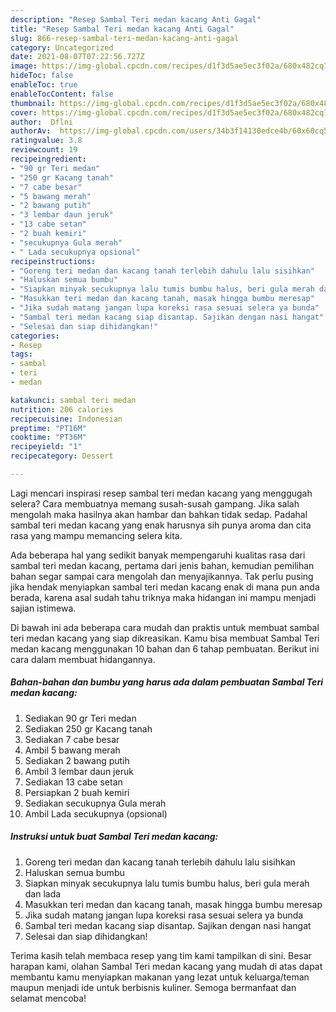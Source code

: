 ```yaml
---
description: "Resep Sambal Teri medan kacang Anti Gagal"
title: "Resep Sambal Teri medan kacang Anti Gagal"
slug: 866-resep-sambal-teri-medan-kacang-anti-gagal
category: Uncategorized
date: 2021-08-07T07:22:56.727Z
image: https://img-global.cpcdn.com/recipes/d1f3d5ae5ec3f02a/680x482cq70/sambal-teri-medan-kacang-foto-resep-utama.jpg
hideToc: false
enableToc: true
enableTocContent: false
thumbnail: https://img-global.cpcdn.com/recipes/d1f3d5ae5ec3f02a/680x482cq70/sambal-teri-medan-kacang-foto-resep-utama.jpg
cover: https://img-global.cpcdn.com/recipes/d1f3d5ae5ec3f02a/680x482cq70/sambal-teri-medan-kacang-foto-resep-utama.jpg
author:  Dflni
authorAv:  https://img-global.cpcdn.com/users/34b3f14130edce4b/60x60cq50/avatar.jpg
ratingvalue: 3.8
reviewcount: 19
recipeingredient:
- "90 gr Teri medan"
- "250 gr Kacang tanah"
- "7 cabe besar"
- "5 bawang merah"
- "2 bawang putih"
- "3 lembar daun jeruk"
- "13 cabe setan"
- "2 buah kemiri"
- "secukupnya Gula merah"
- " Lada secukupnya opsional"
recipeinstructions:
- "Goreng teri medan dan kacang tanah terlebih dahulu lalu sisihkan"
- "Haluskan semua bumbu"
- "Siapkan minyak secukupnya lalu tumis bumbu halus, beri gula merah dan lada"
- "Masukkan teri medan dan kacang tanah, masak hingga bumbu meresap"
- "Jika sudah matang jangan lupa koreksi rasa sesuai selera ya bunda"
- "Sambal teri medan kacang siap disantap. Sajikan dengan nasi hangat"
- "Selesai dan siap dihidangkan!"
categories:
- Resep
tags:
- sambal
- teri
- medan

katakunci: sambal teri medan 
nutrition: 206 calories
recipecuisine: Indonesian
preptime: "PT16M"
cooktime: "PT36M"
recipeyield: "1"
recipecategory: Dessert

---
```



Lagi mencari inspirasi resep sambal teri medan kacang yang menggugah selera? Cara membuatnya memang susah-susah gampang. Jika salah mengolah maka hasilnya akan hambar dan bahkan tidak sedap. Padahal sambal teri medan kacang yang enak harusnya sih punya aroma dan cita rasa yang mampu memancing selera kita.




Ada beberapa hal yang sedikit banyak mempengaruhi kualitas rasa dari sambal teri medan kacang, pertama dari jenis bahan, kemudian pemilihan bahan segar sampai cara mengolah dan menyajikannya. Tak perlu pusing jika hendak menyiapkan sambal teri medan kacang enak di mana pun anda berada, karena asal sudah tahu triknya maka hidangan ini mampu menjadi sajian istimewa.


Di bawah ini ada beberapa cara mudah dan praktis untuk membuat sambal teri medan kacang yang siap dikreasikan. Kamu bisa membuat Sambal Teri medan kacang menggunakan 10 bahan dan 6 tahap pembuatan. Berikut ini cara dalam membuat hidangannya.

<!--inarticleads1-->

##### Bahan-bahan dan bumbu yang harus ada dalam pembuatan Sambal Teri medan kacang:

1. Sediakan 90 gr Teri medan
1. Sediakan 250 gr Kacang tanah
1. Sediakan 7 cabe besar
1. Ambil 5 bawang merah
1. Sediakan 2 bawang putih
1. Ambil 3 lembar daun jeruk
1. Sediakan 13 cabe setan
1. Persiapkan 2 buah kemiri
1. Sediakan secukupnya Gula merah
1. Ambil  Lada secukupnya (opsional)




<!--inarticleads2-->

##### Instruksi untuk buat Sambal Teri medan kacang:

1. Goreng teri medan dan kacang tanah terlebih dahulu lalu sisihkan
1. Haluskan semua bumbu
1. Siapkan minyak secukupnya lalu tumis bumbu halus, beri gula merah dan lada
1. Masukkan teri medan dan kacang tanah, masak hingga bumbu meresap
1. Jika sudah matang jangan lupa koreksi rasa sesuai selera ya bunda
1. Sambal teri medan kacang siap disantap. Sajikan dengan nasi hangat
1. Selesai dan siap dihidangkan!



Terima kasih telah membaca resep yang tim kami tampilkan di sini. Besar harapan kami, olahan Sambal Teri medan kacang yang mudah di atas dapat membantu kamu menyiapkan makanan yang lezat untuk keluarga/teman maupun menjadi ide untuk berbisnis kuliner. Semoga bermanfaat dan selamat mencoba!
